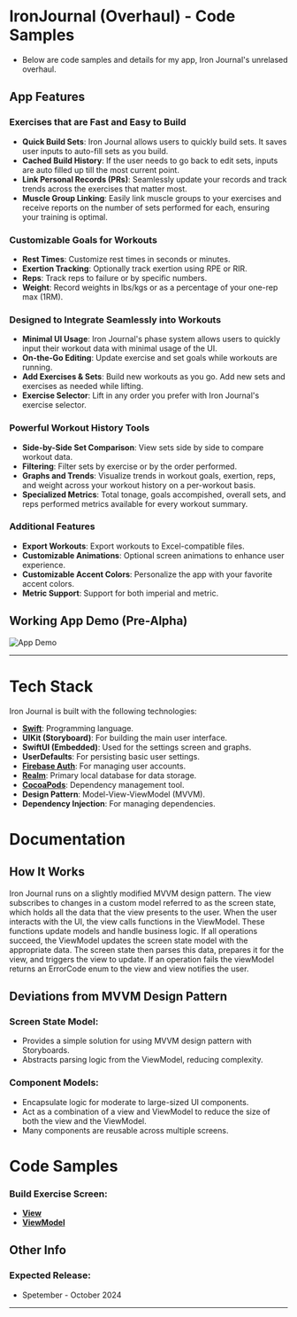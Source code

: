 # IronJournal (Overhaul) - Code Samples
- Below are code samples and details for my app, Iron Journal's unrelased overhaul.


## App Features
### Exercises that are Fast and Easy to Build

- **Quick Build Sets**: Iron Journal allows users to quickly build sets. It saves user inputs to auto-fill sets as you build.
- **Cached Build History**: If the user needs to go back to edit sets, inputs are auto filled up till the most current point.
- **Link Personal Records (PRs)**: Seamlessly update your records and track trends across the exercises that matter most.
- **Muscle Group Linking**: Easily link muscle groups to your exercises and receive reports on the number of sets performed for each, ensuring your training is optimal.

### Customizable Goals for Workouts

- **Rest Times**: Customize rest times in seconds or minutes.
- **Exertion Tracking**: Optionally track exertion using RPE or RIR.
- **Reps**: Track reps to failure or by specific numbers.
- **Weight**: Record weights in lbs/kgs or as a percentage of your one-rep max (1RM).

### Designed to Integrate Seamlessly into Workouts

- **Minimal UI Usage**: Iron Journal's phase system allows users to quickly input their workout data with minimal usage of the UI.
- **On-the-Go Editing**: Update exercise and set goals while workouts are running.
- **Add Exercises & Sets**: Build new workouts as you go. Add new sets and exercises as needed while lifting.
- **Exercise Selector**: Lift in any order you prefer with Iron Journal's exercise selector.

### Powerful Workout History Tools

- **Side-by-Side Set Comparison**: View sets side by side to compare workout data.
- **Filtering**: Filter sets by exercise or by the order performed.
- **Graphs and Trends**: Visualize trends in workout goals, exertion, reps, and weight across your workout history on a per-workout basis.
- **Specialized Metrics**: Total tonage, goals accompished, overall sets, and reps performed metrics available for every workout summary.

### Additional Features

- **Export Workouts**: Export workouts to Excel-compatible files.
- **Customizable Animations**: Optional screen animations to enhance user experience.
- **Customizable Accent Colors**: Personalize the app with your favorite accent colors.
- **Metric Support**: Support for both imperial and metric.


## Working App Demo (Pre-Alpha)
![App Demo](https://github.com/JMiller7334/IronJournal-Code-Samples/blob/main/Demo/IJ-Demo.gif)

---
# Tech Stack

Iron Journal is built with the following technologies:

- **[Swift](https://developer.apple.com/swift/)**: Programming language.
- **UIKit (Storyboard)**: For building the main user interface.
- **SwiftUI (Embedded)**: Used for the settings screen and graphs.
- **UserDefaults**: For persisting basic user settings.
- **[Firebase Auth](https://firebase.google.com/products/auth)**: For managing user accounts.
- **[Realm](https://realm.io/)**: Primary local database for data storage.
- **[CocoaPods](https://cocoapods.org/)**: Dependency management tool.
- **Design Pattern**: Model-View-ViewModel (MVVM).
- **Dependency Injection**: For managing dependencies.



# Documentation

## How It Works

Iron Journal runs on a slightly modified MVVM design pattern. The view subscribes to changes in a custom model referred to as the screen state, which holds all the data that the view presents to the user. When the user interacts with the UI, the view calls functions in the ViewModel. These functions update models and handle business logic. If all operations succeed, the ViewModel updates the screen state model with the appropriate data. The screen state then parses this data, prepares it for the view, and triggers the view to update. If an operation fails the viewModel returns an ErrorCode enum to the view and view notifies the user.

## Deviations from MVVM Design Pattern

### Screen State Model:

- Provides a simple solution for using MVVM design pattern with Storyboards.
- Abstracts parsing logic from the ViewModel, reducing complexity.

### Component Models:

- Encapsulate logic for moderate to large-sized UI components.
- Act as a combination of a view and ViewModel to reduce the size of both the view and the ViewModel.
- Many components are reusable across multiple screens.



# Code Samples
### Build Exercise Screen:
* **[View](https://github.com/JMiller7334/IronJournal-Code-Samples/blob/main/NewExerciseScreen/Views/ViewControllerNewExercise.swift)**
* **[ViewModel](https://github.com/JMiller7334/IronJournal-Code-Samples/blob/main/NewExerciseScreen/ViewModels/ViewModelNewExercise.swift)**



## Other Info
### Expected Release:
* Spetember - October 2024

---



